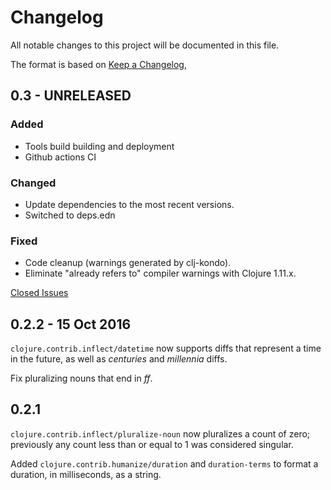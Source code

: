 # Changelog
All notable changes to this project will be documented in this file.

The format is based on [Keep a Changelog](https://keepachangelog.com/en/1.0.0/),

## 0.3 - UNRELEASED

### Added
- Tools build building and deployment
- Github actions CI
### Changed
- Update dependencies to the most recent versions.
- Switched to deps.edn
### Fixed
- Code cleanup (warnings generated by clj-kondo).
- Eliminate "already refers to" compiler warnings with Clojure 1.11.x.

[Closed Issues](https://github.com/trhura/clojure-humanize/milestone/3?closed=1)

## 0.2.2 - 15 Oct 2016

`clojure.contrib.inflect/datetime` now supports diffs that represent a 
time in the future, as well as _centuries_ and _millennia_ diffs.

Fix pluralizing nouns that end in _ff_.


## 0.2.1

`clojure.contrib.inflect/pluralize-noun` now pluralizes a count of zero; previously any count less
than or equal to 1 was considered singular.

Added `clojure.contrib.humanize/duration` and `duration-terms` to format a duration, in
milliseconds, as a string.
